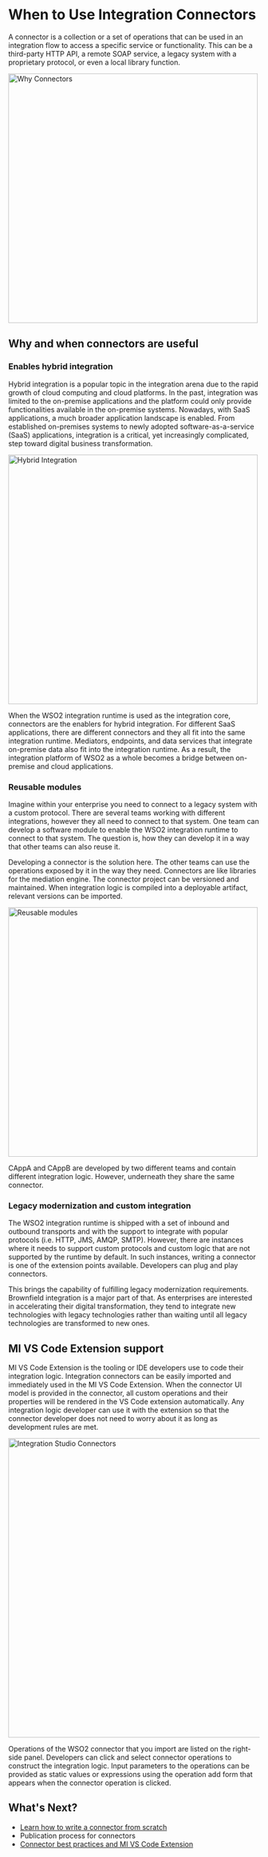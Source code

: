 # When to Use Integration Connectors

A connector is a collection or a set of operations that can be used in an integration flow to access a specific service or functionality. This can be a third-party HTTP API, a remote SOAP service, a legacy system with a proprietary protocol, or even a local library function.

<img src="{{base_path}}/assets/img/integrate/connectors/why-connectors.png" title="Why Connectors" width="500" alt="Why Connectors"/>

## Why and when connectors are useful

### Enables hybrid integration

Hybrid integration is a popular topic in the integration arena due to the rapid growth of cloud computing and cloud platforms. In the past, integration was limited to the on-premise applications and the platform could only provide functionalities available in the on-premise systems. Nowadays, with SaaS applications, a much broader application landscape is enabled. From established on-premises systems to newly adopted software-as-a-service (SaaS) applications, integration is a critical, yet increasingly complicated, step toward digital business transformation. 

<img src="{{base_path}}/assets/img/integrate/connectors/why-connectors2.png" title="Hybrid Integration" width="500" alt="Hybrid Integration"/>

When the WSO2 integration runtime is used as the integration core, connectors are the enablers for hybrid integration. For different SaaS applications, there are different connectors and they all fit into the same integration runtime. Mediators, endpoints, and data services that integrate on-premise data also fit into the integration runtime. As a result, the integration platform of WSO2 as a whole becomes a bridge between on-premise and cloud applications. 

### Reusable modules 

Imagine within your enterprise you need to connect to a legacy system with a custom protocol. There are several teams working with different integrations, however they all need to connect to that system. One team can develop a software module to enable the WSO2 integration runtime to connect to that system. The question is, how they can develop it in a way that other teams can also reuse it. 

Developing a connector is the solution here. The other teams can use the operations exposed by it in the way they need. Connectors are like libraries for the mediation engine. The connector project can be versioned and maintained. When integration logic is compiled into a deployable artifact, relevant versions can be imported. 

<img src="{{base_path}}/assets/img/integrate/connectors/why-connectors3.png" title="Reusable modules" width="500" alt="Reusable modules"/>

CAppA and CAppB are developed by two different teams and contain different integration logic. However, underneath they share the same connector. 

### Legacy modernization and custom integration 

The WSO2 integration runtime is shipped with a set of inbound and outbound transports and with the support to integrate with popular protocols (i.e. HTTP, JMS, AMQP, SMTP). However, there are instances where it needs to support custom protocols and custom logic that are not supported by the runtime by default. In such instances, writing a connector is one of the extension points available. Developers can plug and play connectors.

This brings the capability of fulfilling legacy modernization requirements. Brownfield integration is a major part of that. As enterprises are interested in accelerating their digital transformation, they tend to integrate new technologies with legacy technologies rather than waiting until all legacy technologies are transformed to new ones. 

## MI VS Code Extension support 

MI VS Code Extension is the tooling or IDE developers use to code their integration logic. Integration connectors can be easily imported and immediately used in the MI VS Code Extension. When the connector UI model is provided in the connector, all custom operations and their properties will be rendered in the VS Code extension automatically. Any integration logic developer can use it with the extension so that the connector developer does not need to worry about it as long as development rules are met. 

<img src="{{base_path}}/assets/img/integrate/connectors/why-connectors4.png" title="Integration Studio Connectors" width="600" alt="Integration Studio Connectors"/>

Operations of the WSO2 connector that you import are listed on the right-side panel. Developers can click and select connector operations to construct the integration logic. Input parameters to the operations can be provided as static values or expressions using the operation add form that appears when the connector operation is clicked. 

## What's Next?

* [Learn how to write a connector from scratch]({{base_path}}/reference/connectors/develop-connectors/) 
* Publication process for connectors 
* [Connector best practices and MI VS Code Extension]({{base_path}}/reference/connectors/connector-usage/) 